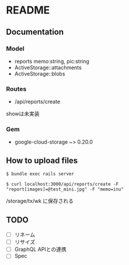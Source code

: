 # README

## Documentation

### Model

- reports memo:string, pic:string
- ActiveStorage::attachments
- ActiveStorage::blobs

### Routes

- /api/reports/create

showは未実装

### Gem

- google-cloud-storage ~> 0.20.0

## How to upload files

`$ bundle exec rails server`

`$ curl localhost:3000/api/reports/create -F "report[images]=@test_mini.jpg" -F "memo=inu"`

/storage/tx/wk に保存される

## TODO

- [ ] リネーム
- [ ] リサイズ
- [ ] GraphQL APIとの連携
- [ ] Spec
